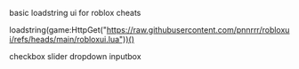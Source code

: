 basic loadstring ui for roblox cheats

loadstring(game:HttpGet("https://raw.githubusercontent.com/pnnrrr/robloxui/refs/heads/main/robloxui.lua"))()

checkbox
slider
dropdown
inputbox
